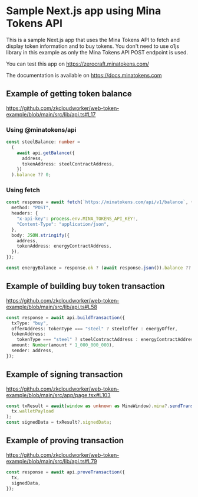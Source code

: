 # Sample Next.js app using Mina Tokens API

This is a sample Next.js app that uses the Mina Tokens API to fetch and display token information and to buy tokens.
You don't need to use o1js library in this example as only the Mina Tokens API POST endpoint is used.

You can test this app on https://zerocraft.minatokens.com/

The documentation is available on https://docs.minatokens.com

## Example of getting token balance

https://github.com/zkcloudworker/web-token-example/blob/main/src/lib/api.ts#L17

### Using @minatokens/api

```typescript
const steelBalance: number =
  (
    await api.getBalance({
      address,
      tokenAddress: steelContractAddress,
    })
  ).balance ?? 0;
```

### Using fetch

```typescript
const response = await fetch(`https://minatokens.com/api/v1/balance`, {
  method: "POST",
  headers: {
    "x-api-key": process.env.MINA_TOKENS_API_KEY!,
    "Content-Type": "application/json",
  },
  body: JSON.stringify({
    address,
    tokenAddress: energyContractAddress,
  }),
});

const energyBalance = response.ok ? (await response.json()).balance ?? 0 : 0;
```

## Example of building buy token transaction

https://github.com/zkcloudworker/web-token-example/blob/main/src/lib/api.ts#L58

```typescript
const response = await api.buildTransaction({
  txType: "buy",
  offerAddress: tokenType === "steel" ? steelOffer : energyOffer,
  tokenAddress:
    tokenType === "steel" ? steelContractAddress : energyContractAddress,
  amount: Number(amount * 1_000_000_000),
  sender: address,
});
```

## Example of signing transaction

https://github.com/zkcloudworker/web-token-example/blob/main/src/app/page.tsx#L103

```typescript
const txResult = await(window as unknown as MinaWindow).mina?.sendTransaction(
  tx.walletPayload
);
const signedData = txResult?.signedData;
```

## Example of proving transaction

https://github.com/zkcloudworker/web-token-example/blob/main/src/lib/api.ts#L79

```typescript
const response = await api.proveTransaction({
  tx,
  signedData,
});
```
